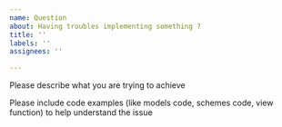 ```yaml
---
name: Question
about: Having troubles implementing something ?
title: ''
labels: ''
assignees: ''

---
```


Please describe what you are trying to achieve

Please include code examples (like models code, schemes code, view function) to help understand the issue
